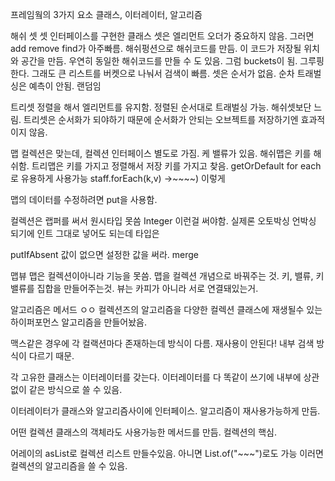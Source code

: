 프레임웤의 3가지 요소
클래스, 이터레이터, 알고리즘

해쉬 셋
셋 인터페이스를 구현한 클래스
셋은 엘리먼트 오더가 중요하지 않음.
그러면 add remove find가 아주빠름.
해쉬펑션으로 해쉬코드를 만듬. 이 코드가 저장될 위치와 공간을 만듬. 우연히 동일한 해쉬코드를 만들 수 도 있음.
그럼 buckets이 됨. 그루핑한다.
그래도 큰 리스트를 버켓으로 나눠서 검색이 빠름.
셋은 순서가 없음. 순차 트래벌싱은 예측이 안됨. 랜덤임

트리셋
정렬을 해서 엘리먼트를 유지함. 정렬된 순서대로 트래벌싱 가능.
해쉬셋보단 느림.
트리셋은 순서화가 되야하기 때문에 순서화가 안되는 오브젝트를 저장하기엔 효과적이지 않음.

맵
컬렉션은 맞는데, 컬렉션 인터페이스 별도로 가짐.
케 밸류가 있음.
해쉬맵은 키를 해쉬함. 트리맵은 키를 가지고 정렬해서 저장
키를 가지고 찾음.
getOrDefault
for each로 유용하게 사용가능
staff.forEach(k,v) ->~~~~) 이렇게

맵의 데이터를 수정하려면 put을 사용함.

컬렉션은 랩퍼를 써서 원시타입 못씀 Integer 이런걸 써야함.
실제론 오토박싱 언박싱 되기에 인트 그대로 넣어도 되는데 타입은

putIfAbsent 값이 없으면 설정한 값을 써라.
merge

맵뷰
맵은 컬렉션이아니라 기능을 못씀. 맵을 컬렉션 개념으로 바꿔주는 것.
키, 밸류, 키밸류를 집합을 만들어주는것.
뷰는 카피가 아니라 서로 연결돼있는거.

알고리즘은 메서드 ㅇㅇ
컬렉션즈의 알고리즘을 다양한 컬렉션 클래스에 재생될수 있는 하이퍼포먼스 알고리즘을 만들어놨음.

맥스같은 경우에 각 컬랙션마다 존재하는데 방식이 다름. 재사용이 안된다!
내부 검색 방식이 다르기 때문.

각 고유한 클래스는 이터레이터를 갖는다.
이터레이터를 다 똑같이 쓰기에 내부에 상관없이 같은 방식으로 쓸 수 있음.

이터레이터가 클래스와 알고리즘사이에 인터페이스.
알고리즘이 재사용가능하게 만듬.

어떤 컬렉션 클래스의 객체라도 사용가능한 메서드를 만듬. 컬렉션의 핵심.

어레이의 asList로 컬렉션 리스트 만들수있음.
아니면 List.of("~~~")로도 가능
이러면 컬렉션의 알고리즘을 쓸 수 있음.
